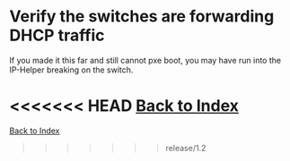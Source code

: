 # Verify the switches are forwarding DHCP traffic

If you made it this far and still cannot pxe boot, you may have run into the IP-Helper breaking on the switch.

<<<<<<< HEAD
[Back to Index](./index.md)
=======
[Back to Index](../index.md)
>>>>>>> release/1.2
